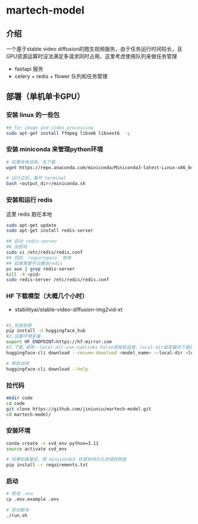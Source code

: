 # martech-model

## 介绍
一个基于stable video diffusion的图生视频服务，由于任务运行时间较长，且GPU资源运算时没法满足多请求同时占用，这里考虑使用队列来做任务管理
- fastapi 服务
- celery + redis + flower 队列和任务管理


## 部署（单机单卡GPU）

### 安装 linux 的一些包
```bash
## for image and video processing
sudo apt-get install ffmpeg libsm6 libxext6  -y
```

### 安装 miniconda 来管理python环境
```bash
# 如果本地没有，先下载
wget https://repo.anaconda.com/miniconda/Miniconda3-latest-Linux-x86_64.sh -O <output_dir>/miniconda.sh

# 运行之后，重开 terminal
bash <output_dir>/miniconda.sh
```


### 安装和运行 redis
这里 redis 跑在本地
```bash
sudo apt-get update
sudo apt-get install redis-server

## 启动 redis-server
## 加密码
sudo vi /etc/redis/redis.conf
## 找到 `requirepass` 修改
## 如果需要手动重启redis
ps aux | grep redis-server
kill -9 <pid>
sudo redis-server /etc/redis/redis.conf
```

### HF 下载模型（大概几个小时）
- stabilityai/stable-video-diffusion-img2vid-xt
```bash

#1.安装依赖
pip install -U huggingface_hub
#2.设置环境变量
export HF_ENDPOINT=https://hf-mirror.com
#3.下载,使用--local-dir-use-symlinks False禁掉软连接，local-dir就是最终下载的路径，而不是链接到.cache/huggingface
huggingface-cli download --resume-download <model_name> --local-dir <local_dir> --local-dir-use-symlinks False

# 帮助说明
huggingface-cli download --help
```
### 拉代码
```bash
mkdir code
cd code
git clone https://github.com/jiniuniu/martech-model.git 
cd martech-model/
```


### 安装环境
```bash
conda create -n svd_env python=3.11
source activate svd_env

# 如果机器重启，把 miniconda3 目录到持久化存储到网盘
pip install -r requirements.txt
```

### 启动
```bash
# 修改 .env
cp .env.example .env

# 启动脚本
./run.sh
```
